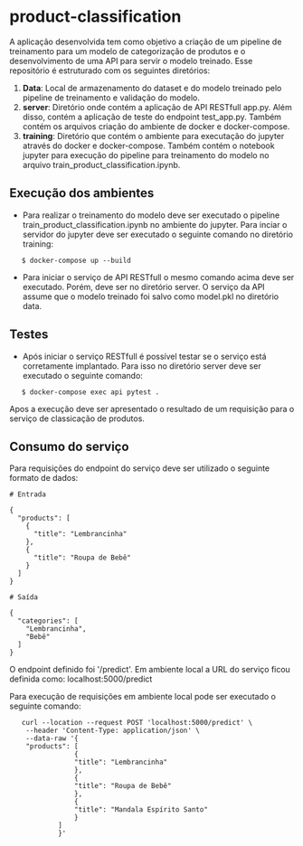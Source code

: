 # product-classification

A aplicação desenvolvida tem como objetivo a criação de um pipeline de treinamento para um modelo de categorização de produtos e o desenvolvimento de uma API para servir o modelo treinado. Esse repositório é estruturado com os seguintes diretórios:

1. **Data**: Local de armazenamento do dataset e do modelo treinado pelo pipeline de treinamento e validação do modelo.
2. **server**: Diretório onde contém a aplicação de API RESTfull app.py. Além disso, contém a aplicação de teste do endpoint test_app.py. Também contém os arquivos criação do ambiente de docker e docker-compose.
3. **training**:  Diretório que contém o ambiente para executação do jupyter através do docker e docker-compose. Também contém o notebook jupyter para execução do pipeline para treinamento do modelo no arquivo train_product_classification.ipynb.

## Execução dos ambientes

* Para realizar o treinamento do modelo deve ser executado o pipeline train_product_classification.ipynb no ambiente do jupyter. Para inciar o servidor do jupyter deve ser executado o seguinte comando no diretório training:  
```shell
   $ docker-compose up --build
```
* Para iniciar o serviço de API RESTfull o mesmo comando acima deve ser executado. Porém, deve ser no diretório server. O serviço da API assume que o modelo treinado foi salvo como model.pkl no diretório data.

## Testes

* Após iniciar o serviço RESTfull é possível testar se o serviço está corretamente implantado. Para isso no diretório server deve ser executado o seguinte comando: 

```shell
   $ docker-compose exec api pytest .
```

Apos a execução deve ser apresentado o resultado de um requisição para o serviço de classicação de produtos.

## Consumo do serviço

Para requisições do endpoint do serviço deve ser utilizado o seguinte formato de dados:

```
# Entrada

{
  "products": [
    {
      "title": "Lembrancinha"
    },
    {
      "title": "Roupa de Bebê"
    }
  ]
}
```
```
# Saída

{
  "categories": [
    "Lembrancinha",
    "Bebê"
  ]
}
```

O endpoint definido foi '/predict'. Em ambiente local a URL do serviço ficou definida como: localhost:5000/predict

Para execução de requisições em ambiente local pode ser executado o seguinte comando: 

```shell
   curl --location --request POST 'localhost:5000/predict' \
    --header 'Content-Type: application/json' \
    --data-raw '{
    "products": [
                {
                "title": "Lembrancinha"
                },
                {
                "title": "Roupa de Bebê"
                },
                {
                "title": "Mandala Espírito Santo"
                }
            ]
            }'  
```